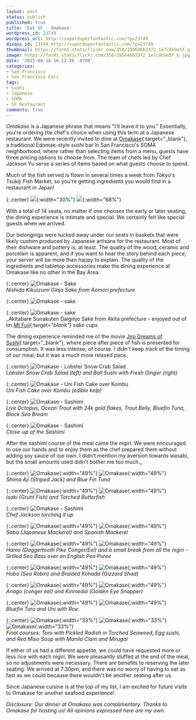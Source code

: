 ```yaml
---
layout: post
status: publish
published: true
title: 'Eat SF : Omakase'
wordpress_id: 23749
wordpress_url: http://superduperfantastic.com/?p=23749
disqus_id: 23749 http://superduperfantastic.com/?p=23749
thumbnail: https://farm1.staticflickr.com/350/19564663372_1e7c0b9e5f_q.jpg
image: https://farm1.staticflickr.com/350/19564663372_1e7c0b9e5f_b.jpg
date: '2015-08-14 16:12:26 -0700'
categories: 
- San Francisco
- San Francisco Eats
tags:
- sushi
- Japanese
- SOMA
- SF Restaurant
comments: true
---
```

_Omakase_ is a Japanese phrase that means "I'll leave it to you." Essentially, you're ordering the chef's choice when using this term at a Japanese restaurant. We were recently invited to dine at [Omakase](http://omakasesf.com/){:target="_blank"}, a traditional Edomae-style sushi bar in San Francisco's SOMA neighborhood, where rather than selecting items from a menu, guests have three pricing options to choose from. The team of chefs led by Chef Jackson Yu serve a series of items based on what guests choose to spend.

Much of the fish served is flown in several times a week from Tokyo's Tsukiji Fish Market, so you're getting ingredients you would find in a restaurant in Japan!

{:.center}
![](https://farm1.staticflickr.com/512/18950457923_c3edf83aee.jpg){:width="30%"} ![](https://farm1.staticflickr.com/299/19385002699_f5fbee385f.jpg){:width="68%"}

With a total of 14 seats, no matter if one chooses the early or later seating, the dining experience is intimate and special. We certainly felt like special guests when we arrived.

Our belongings were tucked away under our seats in baskets that were likely custom produced by Japanese artisans for the restaurant. Most of their dishware and pottery is, at least. The quality of the wood, ceramic and porcelain is apparent, and if you want to hear the story behind each piece, your server will be more than happy to explain. The quality of the ingredients and tabletop accessories make the dining experience at Omakase like no other in the Bay Area.

{:.center}
![Omakase - Sake](https://farm1.staticflickr.com/496/19384832739_11b045c3f3_b.jpg)  
_Nishida Kikuizumi Ginjo Sake from Aomori prefecture_

{:.center}
![Omakase - sake](https://farm1.staticflickr.com/451/19575838611_1a28553ca6_b.jpg) 

{:.center}
![Omakase - sake](https://farm1.staticflickr.com/375/18950590643_55be591883_b.jpg)  
_Akitabare Suirakuten Daiginjo Sake from Akita prefecture - enjoyed out of tin [Mt Fuji](http://www.shopnousaku.com/shop/item_detail?category_id=420382&item_id=1072873){:target="_blank"} sake cups_

The dining experience reminded me of the movie [Jiro Dreams of Sushi](http://www.magpictures.com/jirodreamsofsushi/){:target="_blank"}, where piece after piece of fish is presented for consumption. It was less intense, of course. I didn't keep track of the timing of our meal, but it was a much more relaxed pace.

{:.center}
![Omakase - Lobster Snow Crab Salad](https://farm4.staticflickr.com/3756/19571365465_4fdaea069a_b.jpg)   
_Lobster Snow Crab Salad (left) and Ball Sushi with Fresh Ginger (right)_

{:.center}
![Omakase - Uni Fish Cake over Kombu](https://farm1.staticflickr.com/351/19571370955_257ba7ec07_b.jpg)  
_Uni Fish Cake over Kombu (edible kelp)_

{:.center}
![Omakase - Sashimi](https://farm1.staticflickr.com/319/19384849599_a63ced4815_b.jpg)  
_Live Octopus, Ocean Trout with 24k gold flakes, Trout Belly, Bluefin Tuna, Black Sea Bream_

{:.center}
![Omakase - Sashimi](https://farm1.staticflickr.com/262/19383440398_05515b76af_b.jpg)  
_Close-up of the Sashimi_

After the sashimi course of the meal came the nigiri. We were encouraged to use our hands and to enjoy them as the chef prepared them without adding soy sauce of our own. I didn't mention my aversion towards wasabi, but the small amounts used didn't bother me too much._

{:.center}
![Omakase](https://farm1.staticflickr.com/401/18948846024_be866d1497.jpg){:width="49%"} ![Omakase](https://farm1.staticflickr.com/551/19383452368_4e0b5e5008.jpg){:width="49%"}  
_Shima Aji (Striped Jack) and Blue Fin Tuna_

{:.center}
![Omakase](https://farm4.staticflickr.com/3764/18950495063_2b69b340fa.jpg){:width="49%"} ![Omakase](https://farm1.staticflickr.com/266/19571418475_f2bb805e53.jpg){:width="49%"}  
_Isaki (Grunt Fish) and Torched Butterfish_

{:.center}
![Omakase - Sashimi](https://farm4.staticflickr.com/3706/18950511313_04443192cd_b.jpg)  
_Chef Jackson torching it up_

{:.center}
![Omakase](https://farm1.staticflickr.com/258/19575731521_8082b4d084.jpg){:width="49%"} ![Omakase](https://farm1.staticflickr.com/525/19564590332_28f4a01bfb.jpg){:width="49%"}  
_Saba (Japanese Mackerel) and Spanish Mackerel_

{:.center}
![Omakase](https://farm1.staticflickr.com/532/18948895064_98723bf1a8.jpg){:width="49%"} ![Omakase](https://farm1.staticflickr.com/495/19564613682_9b6ab8633c.jpg){:width="49%"}  
_Hamo (Daggertooth Pike Conger/Eel) and a small break from all the nigiri - Grilled Sea Bass over an English Pea Puree_

{:.center}
![Omakase](https://farm1.staticflickr.com/311/19545308436_c9748f34e0.jpg){:width="49%"} ![Omakase](https://farm1.staticflickr.com/384/19383526298_8a109eba07.jpg){:width="49%"}  
_Hobo (Sea Robin) and Braided Kohada (Gizzard Shad)_

{:.center}
![Omakase](https://farm1.staticflickr.com/320/18948931614_0a60ba579d.jpg){:width="49%"} ![Omakase](https://farm1.staticflickr.com/303/19571480025_314a02e68a.jpg){:width="49%"}  
_Anago (conger eel) and Kinmedai (Golden Eye Snapper)_

{:.center}
![Omakase](https://farm4.staticflickr.com/3712/19571483945_432d916c3b.jpg){:width="49%"} ![Omakase](https://farm1.staticflickr.com/350/19564663372_1e7c0b9e5f.jpg){:width="49%"}  
_Bluefin Toro and Uni with Roe_

{:.center}
![Omakase](https://farm1.staticflickr.com/308/19384969429_8d64fba40b_n.jpg){:width="33%"} ![Omakase](https://farm4.staticflickr.com/3784/18950610103_65dddbec8c_n.jpg){:width="33%"} ![Omakase](https://farm4.staticflickr.com/3727/19384979309_1ca1553d78_n.jpg){:width="33%"}  
_Final courses: Toro with Pickled Radish in Torched Seaweed, Egg sushi, and Red Miso Soup with Manila Clam and Mirugai_

If either of us had a different appetite, we could have requested more or less rice with each nigiri. We were pleasantly stuffed at the end of the meal, so no adjustments were necessary. There are benefits to reserving the later seating. We arrived at 7:30pm, and there was no worry of having to eat as fast as we could because there wouldn't be another seating after us.

Since Japanese cuisine is at the top of my list, I am excited for future visits to Omakase for another seafood experience!

_Disclosure: Our dinner at Omakase was complimentary. Thanks to Omakase for hosting us! All opinions expressed here are my own._